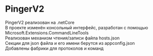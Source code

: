 # PingerV2
PingerV2 реализован на .netCore <br>
В проекте изменён консольный интерфейс, разработан с помощью Microsoft.Extensions.CommandLineTools <br>
Реализован механизм чтения/записи файла hosts.json <br>
Секции для json файла и его имени берутся из appconfig.json <br>
Добавлены фабрики для протоколов и команд<br>
